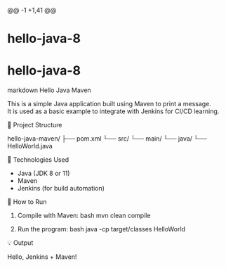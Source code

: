 @@ -1 +1,41 @@
# hello-java-8
# hello-java-8
markdown
Hello Java Maven

This is a simple Java application built using Maven to print a message.  
It is used as a basic example to integrate with Jenkins for CI/CD learning.

🧾 Project Structure


hello-java-maven/
├── pom.xml
└── src/
    └── main/
        └── java/
            └── HelloWorld.java


🔧 Technologies Used
- Java (JDK 8 or 11)
- Maven
- Jenkins (for build automation)

🚀 How to Run

1. Compile with Maven:
   bash
   mvn clean compile
   

2. Run the program:
   bash
   java -cp target/classes HelloWorld
   

💡 Output


Hello, Jenkins + Maven!
```
```
